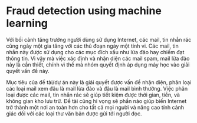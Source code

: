 # Fraud detection using machine learning
Với bối cảnh tăng trưởng người dùng sử dụng Internet, các mail, tin nhắn rác cũng ngày một gia tăng với các thủ đoạn ngày một tinh vi. Các mail, tin nhắn này được sử dụng cho các mục đích xấu như lừa đảo hay chiếm đạt thông tin. Vì vậy mà việc xác định và nhận diện các mail spam, mail lừa đảo này là cần thiết, chính vì thế mà nhóm quyết định áp dụng máy học vào giải quyết vấn đề này.

Mục tiêu của đề tài/dự án này là giải quyết được vấn đề nhận diện, phân loại các loại mail xem đâu là mail lừa đảo và đâu là mail bình thường. Việc phân loại được các mail, tin nhắn rác sẽ giúp tiết kiệm được thời gian, tiền, và không gian kho lưu trữ. Đề tài cũng hi vọng sẽ phần nào giúp biến Internet trở thành một nơi an toàn hơn cho tất cả mọi người và nâng cao tính cảnh giác đối với các loại thư văn bản được gửi tới người đọc.
